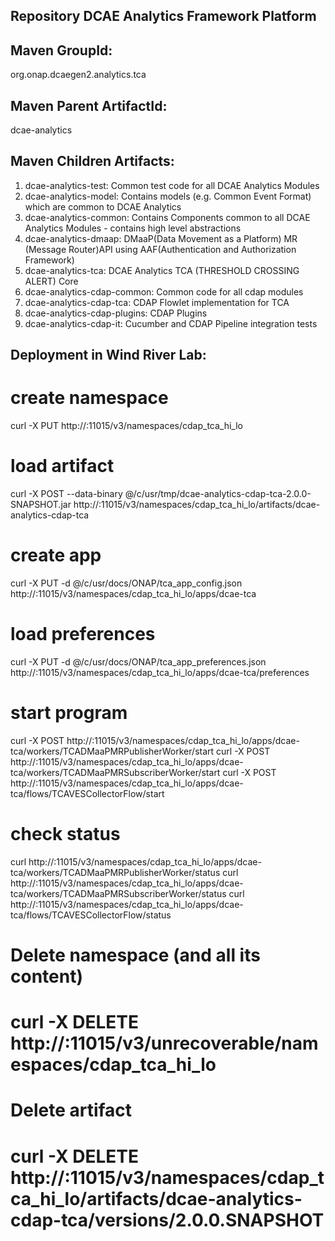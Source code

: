 Repository DCAE Analytics Framework Platform
---------------------------------------------

Maven GroupId:
--------------
org.onap.dcaegen2.analytics.tca

Maven Parent ArtifactId:
----------------
dcae-analytics

Maven Children Artifacts:
------------------------
1. dcae-analytics-test: Common test code for all DCAE Analytics Modules
2. dcae-analytics-model: Contains models (e.g. Common Event Format) which are common to DCAE Analytics
3. dcae-analytics-common: Contains Components common to all DCAE Analytics Modules - contains high level abstractions
4. dcae-analytics-dmaap: DMaaP(Data Movement as a Platform) MR (Message Router)API using AAF(Authentication and Authorization Framework)
5. dcae-analytics-tca: DCAE Analytics TCA (THRESHOLD CROSSING ALERT) Core
6. dcae-analytics-cdap-common: Common code for all cdap modules
7. dcae-analytics-cdap-tca: CDAP Flowlet implementation for TCA
8. dcae-analytics-cdap-plugins: CDAP Plugins
9. dcae-analytics-cdap-it: Cucumber and CDAP Pipeline integration tests

Deployment in Wind River Lab:
-----------------------------
# create namespace
curl -X PUT http://<cdapMasterHost>:11015/v3/namespaces/cdap_tca_hi_lo

# load artifact
curl -X POST --data-binary @/c/usr/tmp/dcae-analytics-cdap-tca-2.0.0-SNAPSHOT.jar http://<cdapMasterHost>:11015/v3/namespaces/cdap_tca_hi_lo/artifacts/dcae-analytics-cdap-tca

# create app
curl -X PUT -d @/c/usr/docs/ONAP/tca_app_config.json http://<cdapMasterHost>:11015/v3/namespaces/cdap_tca_hi_lo/apps/dcae-tca

# load preferences
curl -X PUT -d @/c/usr/docs/ONAP/tca_app_preferences.json http://<cdapMasterHost>:11015/v3/namespaces/cdap_tca_hi_lo/apps/dcae-tca/preferences

# start program
curl -X POST http://<cdapMasterHost>:11015/v3/namespaces/cdap_tca_hi_lo/apps/dcae-tca/workers/TCADMaaPMRPublisherWorker/start
curl -X POST http://<cdapMasterHost>:11015/v3/namespaces/cdap_tca_hi_lo/apps/dcae-tca/workers/TCADMaaPMRSubscriberWorker/start
curl -X POST http://<cdapMasterHost>:11015/v3/namespaces/cdap_tca_hi_lo/apps/dcae-tca/flows/TCAVESCollectorFlow/start

# check status
curl http://<cdapMasterHost>:11015/v3/namespaces/cdap_tca_hi_lo/apps/dcae-tca/workers/TCADMaaPMRPublisherWorker/status
curl http://<cdapMasterHost>:11015/v3/namespaces/cdap_tca_hi_lo/apps/dcae-tca/workers/TCADMaaPMRSubscriberWorker/status
curl http://<cdapMasterHost>:11015/v3/namespaces/cdap_tca_hi_lo/apps/dcae-tca/flows/TCAVESCollectorFlow/status

# Delete namespace (and all its content)
# curl -X DELETE http://<cdapMasterHost>:11015/v3/unrecoverable/namespaces/cdap_tca_hi_lo

# Delete artifact
# curl -X DELETE http://<cdapMasterHost>:11015/v3/namespaces/cdap_tca_hi_lo/artifacts/dcae-analytics-cdap-tca/versions/2.0.0.SNAPSHOT
